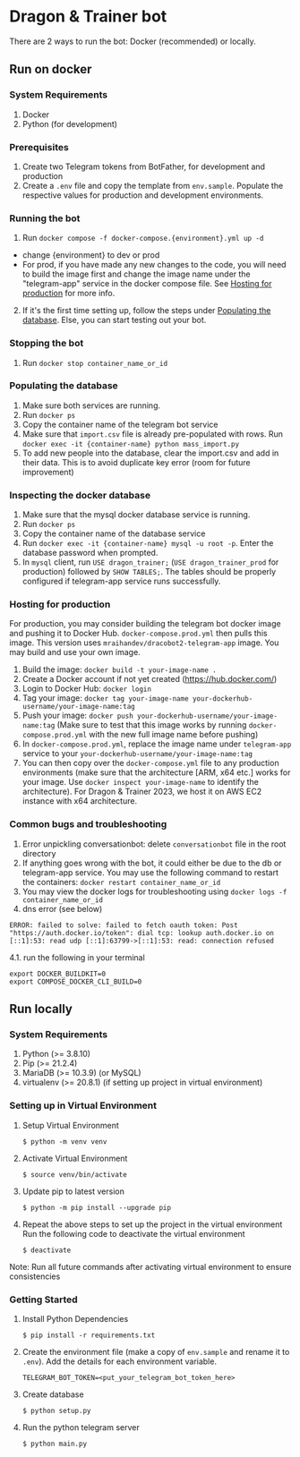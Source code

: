 # Dragon & Trainer bot

There are 2 ways to run the bot: Docker (recommended) or locally.

## Run on docker

### System Requirements

1. Docker
2. Python (for development)

### Prerequisites

1. Create two Telegram tokens from BotFather, for development and production
2. Create a `.env` file and copy the template from `env.sample`. Populate the respective values for production and development environments.

### Running the bot

1. Run `docker compose -f docker-compose.{environment}.yml up -d`

- change {environment} to dev or prod
- For prod, if you have made any new changes to the code, you will need to build the image first and change the image name under the "telegram-app" service in the docker compose file. See [Hosting for production](#hosting-for-production) for more info.

2. If it's the first time setting up, follow the steps under [Populating the database](#populating-the-database). Else, you can start testing out your bot.

### Stopping the bot

1. Run `docker stop container_name_or_id`

### Populating the database

1. Make sure both services are running.
2. Run `docker ps`
3. Copy the container name of the telegram bot service
4. Make sure that `import.csv` file is already pre-populated with rows. Run `docker exec -it {container-name} python mass_import.py`
5. To add new people into the database, clear the import.csv and add in their data. This is to avoid duplicate key error (room for future improvement)

### Inspecting the docker database

1. Make sure that the mysql docker database service is running.
2. Run `docker ps`
3. Copy the container name of the database service
4. Run `docker exec -it {container-name} mysql -u root -p`. Enter the database password when prompted.
5. In `mysql` client, run `USE dragon_trainer;` (`USE dragon_trainer_prod` for production) followed by `SHOW TABLES;`. The tables should be properly configured if telegram-app service runs successfully.

### Hosting for production

For production, you may consider building the telegram bot docker image and pushing it to Docker Hub. `docker-compose.prod.yml` then pulls this image. This version uses `mraihandev/dracobot2-telegram-app` image. You may build and use your own image.

1. Build the image: `docker build -t your-image-name .`
2. Create a Docker account if not yet created (https://hub.docker.com/)
3. Login to Docker Hub: `docker login`
4. Tag your image: `docker tag your-image-name your-dockerhub-username/your-image-name:tag`
5. Push your image: `docker push your-dockerhub-username/your-image-name:tag` (Make sure to test that this image works by running `docker-compose.prod.yml` with the new full image name before pushing)
6. In `docker-compose.prod.yml`, replace the image name under `telegram-app` service to your `your-dockerhub-username/your-image-name:tag`
7. You can then copy over the `docker-compose.yml` file to any production environments (make sure that the architecture [ARM, x64 etc.] works for your image. Use `docker inspect your-image-name` to identify the architecture). For Dragon & Trainer 2023, we host it on AWS EC2 instance with x64 architecture.

### Common bugs and troubleshooting

1. Error unpickling conversationbot: delete `conversationbot` file in the root directory
2. If anything goes wrong with the bot, it could either be due to the db or telegram-app service. You may use the following command to restart the containers: `docker restart container_name_or_id`
3. You may view the docker logs for troubleshooting using `docker logs -f container_name_or_id`
4. dns error (see below)

```
ERROR: failed to solve: failed to fetch oauth token: Post "https://auth.docker.io/token": dial tcp: lookup auth.docker.io on [::1]:53: read udp [::1]:63799->[::1]:53: read: connection refused
```

4.1. run the following in your terminal

```
export DOCKER_BUILDKIT=0
export COMPOSE_DOCKER_CLI_BUILD=0
```

## Run locally

### System Requirements

1. Python (>= 3.8.10)
2. Pip (>= 21.2.4)
3. MariaDB (>= 10.3.9) (or MySQL)
4. virtualenv (>= 20.8.1) (if setting up project in virtual environment)

### Setting up in Virtual Environment

1.  Setup Virtual Environment

    ```
    $ python -m venv venv
    ```

2.  Activate Virtual Environment

    ```
    $ source venv/bin/activate
    ```

3.  Update pip to latest version

    ```
    $ python -m pip install --upgrade pip
    ```

4.  Repeat the above steps to set up the project in the virtual environment
    Run the following code to deactivate the virtual environment
    ```
    $ deactivate
    ```

Note: Run all future commands after activating virtual environment to ensure consistencies

### Getting Started

1.  Install Python Dependencies

    ```
    $ pip install -r requirements.txt
    ```

2.  Create the environment file (make a copy of `env.sample` and rename it to `.env`).
    Add the details for each environment variable.

    ```
    TELEGRAM_BOT_TOKEN=<put_your_telegram_bot_token_here>
    ```

3.  Create database

    ```
    $ python setup.py
    ```

4.  Run the python telegram server
    ```
    $ python main.py
    ```
